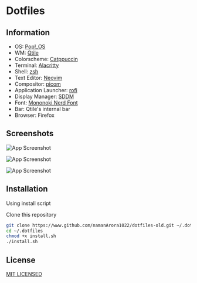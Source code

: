 # Dotfiles


## Information

- OS: [Pop!_OS](https://pop.system76.com)
- WM: [Qtile](http://www.qtile.org)
- Colorscheme: [Catppuccin](https://github.com/catppuccin/catppuccin)
- Terminal: [Alacritty](https://alacritty.org)
- Shell: [zsh](https://www.zsh.org)
- Text Editor: [Neovim](https://neovim.io/)
- Compositor: [picom](https://github.com/yshui/picom)
- Application Launcher: [rofi](https://github.com/davatorium/rofi)
- Display Manager: [SDDM](https://github.com/sddm/sddm)
- Font: [Mononoki Nerd Font](https://github.com/ryanoasis/nerd-fonts)
- Bar: Qtile's internal bar
- Browser: Firefox


## Screenshots

![App Screenshot](https://raw.githubusercontent.com/namanArora1022/dotfiles/master/assets/cava.png)


![App Screenshot](https://raw.githubusercontent.com/namanArora1022/dotfiles/master/assets/terminals.png)


![App Screenshot](https://raw.githubusercontent.com/namanArora1022/dotfiles/master/assets/wallpaper.png)


## Installation

Using install script

Clone this repository

```bash
git clone https://www.github.com/namanArora1022/dotfiles-old.git ~/.dotfiles
cd ~/.dotfiles
chmod +x install.sh
./install.sh
```

## License

[MIT LICENSED](https://github.com/namanArora1022/dotfiles/blob/master/LICENSE)


